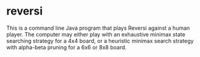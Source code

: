 # reversi

This is a command line Java program that plays Reversi against a human player. 
The computer may either play with an exhaustive minimax state searching strategy for a 4x4 board, or a heuristic minimax search strategy with alpha-beta pruning for a 6x6 or 8x8 board.
